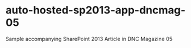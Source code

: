 auto-hosted-sp2013-app-dncmag-05
================================

Sample accompanying SharePoint 2013 Article in DNC Magazine 05